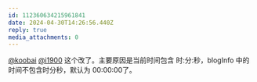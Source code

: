 ```yaml
---
id: 112360634215961841
date: 2024-04-30T14:26:56.440Z
reply: true
media_attachments: 0
---
```


[@koobai](https://mastodon.social/@koobai) [@i1900](https://mast.dragon-fly.club/@i1900) 这个改了。主要原因是当前时间包含 时:分:秒，blogInfo 中的时间不包含时分秒，默认为 00:00:00了。


